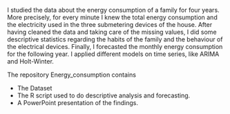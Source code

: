I studied the data about the energy consumption of a family for four years. More precisely, for every minute I  knew the total energy consumption and the electricity used in the three submetering devices of the house. After having cleaned the data and taking care of the missing values, I did some descriptive statistics regarding the habits of the family and the behaviour of the electrical devices. Finally, I forecasted the monthly energy consumption for the following year. I applied different models on time series, like ARIMA and Holt-Winter. 

The repository Energy_consumption contains
- The Dataset
- The R script used to do descriptive analysis and forecasting.
- A PowerPoint presentation of the findings.
